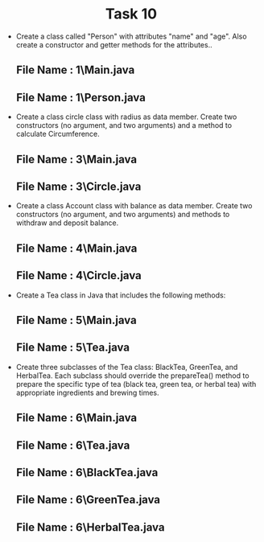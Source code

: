 <h1 align="center">
  Task 10
</h1> 

* Create a class called "Person" with attributes "name" and "age". Also create a constructor and getter methods for the attributes..
  ## File Name : 1\Main.java
  ## File Name : 1\Person.java
  
* Create a class circle class with radius as data member. Create two constructors (no argument, and two arguments) and a method to calculate Circumference.
  ## File Name : 3\Main.java
  ## File Name : 3\Circle.java
  
* Create a class Account class with balance as data member. Create two constructors (no argument, and two arguments) and methods to withdraw and deposit balance.
  ## File Name : 4\Main.java
  ## File Name : 4\Circle.java
  
* Create a Tea class in Java that includes the following methods:
  ## File Name : 5\Main.java
  ## File Name : 5\Tea.java
  
* Create three subclasses of the Tea class: BlackTea, GreenTea, and HerbalTea. Each subclass should override the prepareTea() method to prepare the specific type of tea (black tea, green tea, or herbal tea) with appropriate ingredients and brewing times.
  ## File Name : 6\Main.java
  ## File Name : 6\Tea.java
  ## File Name : 6\BlackTea.java
  ## File Name : 6\GreenTea.java
  ## File Name : 6\HerbalTea.java